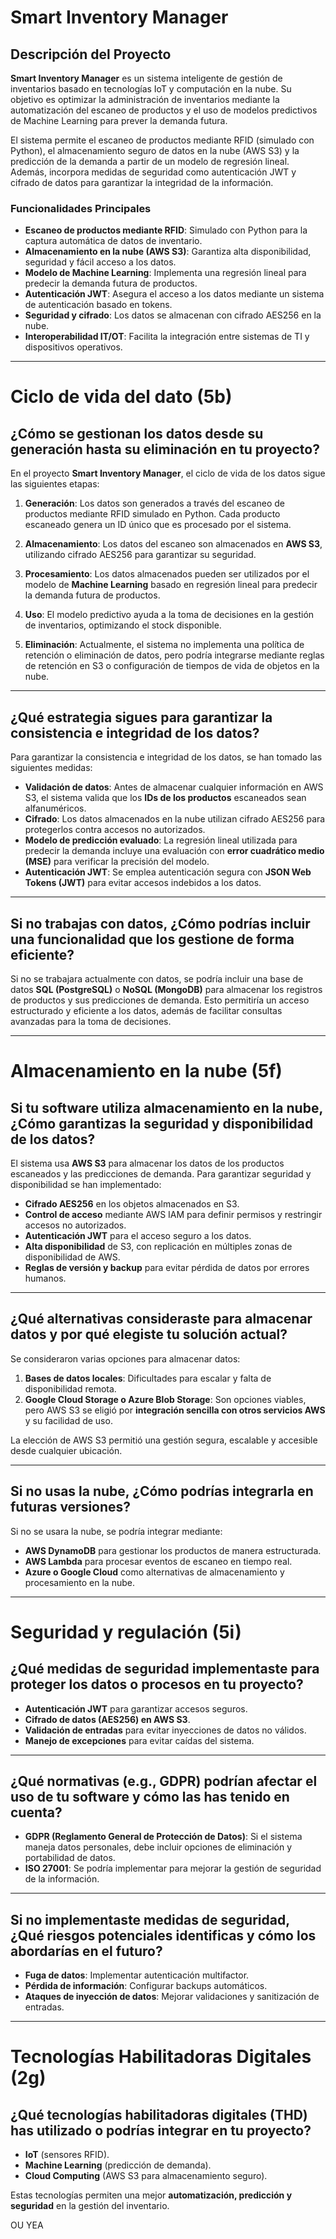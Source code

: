 # Smart Inventory Manager

## Descripción del Proyecto

**Smart Inventory Manager** es un sistema inteligente de gestión de inventarios basado en tecnologías IoT y computación en la nube. Su objetivo es optimizar la administración de inventarios mediante la automatización del escaneo de productos y el uso de modelos predictivos de Machine Learning para prever la demanda futura.

El sistema permite el escaneo de productos mediante RFID (simulado con Python), el almacenamiento seguro de datos en la nube (AWS S3) y la predicción de la demanda a partir de un modelo de regresión lineal. Además, incorpora medidas de seguridad como autenticación JWT y cifrado de datos para garantizar la integridad de la información.

### Funcionalidades Principales

- **Escaneo de productos mediante RFID**: Simulado con Python para la captura automática de datos de inventario.
- **Almacenamiento en la nube (AWS S3)**: Garantiza alta disponibilidad, seguridad y fácil acceso a los datos.
- **Modelo de Machine Learning**: Implementa una regresión lineal para predecir la demanda futura de productos.
- **Autenticación JWT**: Asegura el acceso a los datos mediante un sistema de autenticación basado en tokens.
- **Seguridad y cifrado**: Los datos se almacenan con cifrado AES256 en la nube.
- **Interoperabilidad IT/OT**: Facilita la integración entre sistemas de TI y dispositivos operativos.

---

# Ciclo de vida del dato (5b)

## ¿Cómo se gestionan los datos desde su generación hasta su eliminación en tu proyecto?

En el proyecto **Smart Inventory Manager**, el ciclo de vida de los datos sigue las siguientes etapas:

1. **Generación**: Los datos son generados a través del escaneo de productos mediante RFID simulado en Python. Cada producto escaneado genera un ID único que es procesado por el sistema.

2. **Almacenamiento**: Los datos del escaneo son almacenados en **AWS S3**, utilizando cifrado AES256 para garantizar su seguridad.

3. **Procesamiento**: Los datos almacenados pueden ser utilizados por el modelo de **Machine Learning** basado en regresión lineal para predecir la demanda futura de productos.

4. **Uso**: El modelo predictivo ayuda a la toma de decisiones en la gestión de inventarios, optimizando el stock disponible.

5. **Eliminación**: Actualmente, el sistema no implementa una política de retención o eliminación de datos, pero podría integrarse mediante reglas de retención en S3 o configuración de tiempos de vida de objetos en la nube.

---

## ¿Qué estrategia sigues para garantizar la consistencia e integridad de los datos?

Para garantizar la consistencia e integridad de los datos, se han tomado las siguientes medidas:

- **Validación de datos**: Antes de almacenar cualquier información en AWS S3, el sistema valida que los **IDs de los productos** escaneados sean alfanuméricos.
- **Cifrado**: Los datos almacenados en la nube utilizan cifrado AES256 para protegerlos contra accesos no autorizados.
- **Modelo de predicción evaluado**: La regresión lineal utilizada para predecir la demanda incluye una evaluación con **error cuadrático medio (MSE)** para verificar la precisión del modelo.
- **Autenticación JWT**: Se emplea autenticación segura con **JSON Web Tokens (JWT)** para evitar accesos indebidos a los datos.

---

## Si no trabajas con datos, ¿Cómo podrías incluir una funcionalidad que los gestione de forma eficiente?

Si no se trabajara actualmente con datos, se podría incluir una base de datos **SQL (PostgreSQL)** o **NoSQL (MongoDB)** para almacenar los registros de productos y sus predicciones de demanda. Esto permitiría un acceso estructurado y eficiente a los datos, además de facilitar consultas avanzadas para la toma de decisiones.

---

# Almacenamiento en la nube (5f)

## Si tu software utiliza almacenamiento en la nube, ¿Cómo garantizas la seguridad y disponibilidad de los datos?

El sistema usa **AWS S3** para almacenar los datos de los productos escaneados y las predicciones de demanda. Para garantizar seguridad y disponibilidad se han implementado:

- **Cifrado AES256** en los objetos almacenados en S3.
- **Control de acceso** mediante AWS IAM para definir permisos y restringir accesos no autorizados.
- **Autenticación JWT** para el acceso seguro a los datos.
- **Alta disponibilidad** de S3, con replicación en múltiples zonas de disponibilidad de AWS.
- **Reglas de versión y backup** para evitar pérdida de datos por errores humanos.

---

## ¿Qué alternativas consideraste para almacenar datos y por qué elegiste tu solución actual?

Se consideraron varias opciones para almacenar datos:

1. **Bases de datos locales**: Dificultades para escalar y falta de disponibilidad remota.
2. **Google Cloud Storage o Azure Blob Storage**: Son opciones viables, pero AWS S3 se eligió por **integración sencilla con otros servicios AWS** y su facilidad de uso.

La elección de AWS S3 permitió una gestión segura, escalable y accesible desde cualquier ubicación.

---

## Si no usas la nube, ¿Cómo podrías integrarla en futuras versiones?

Si no se usara la nube, se podría integrar mediante:

- **AWS DynamoDB** para gestionar los productos de manera estructurada.
- **AWS Lambda** para procesar eventos de escaneo en tiempo real.
- **Azure o Google Cloud** como alternativas de almacenamiento y procesamiento en la nube.

---

# Seguridad y regulación (5i)

## ¿Qué medidas de seguridad implementaste para proteger los datos o procesos en tu proyecto?

- **Autenticación JWT** para garantizar accesos seguros.
- **Cifrado de datos (AES256) en AWS S3**.
- **Validación de entradas** para evitar inyecciones de datos no válidos.
- **Manejo de excepciones** para evitar caídas del sistema.

---

## ¿Qué normativas (e.g., GDPR) podrían afectar el uso de tu software y cómo las has tenido en cuenta?

- **GDPR (Reglamento General de Protección de Datos)**: Si el sistema maneja datos personales, debe incluir opciones de eliminación y portabilidad de datos.
- **ISO 27001**: Se podría implementar para mejorar la gestión de seguridad de la información.

---

## Si no implementaste medidas de seguridad, ¿Qué riesgos potenciales identificas y cómo los abordarías en el futuro?

- **Fuga de datos**: Implementar autenticación multifactor.
- **Pérdida de información**: Configurar backups automáticos.
- **Ataques de inyección de datos**: Mejorar validaciones y sanitización de entradas.

---

# Tecnologías Habilitadoras Digitales (2g)

## ¿Qué tecnologías habilitadoras digitales (THD) has utilizado o podrías integrar en tu proyecto?

- **IoT** (sensores RFID).
- **Machine Learning** (predicción de demanda).
- **Cloud Computing** (AWS S3 para almacenamiento seguro).

Estas tecnologías permiten una mejor **automatización, predicción y seguridad** en la gestión del inventario.

OU YEA
